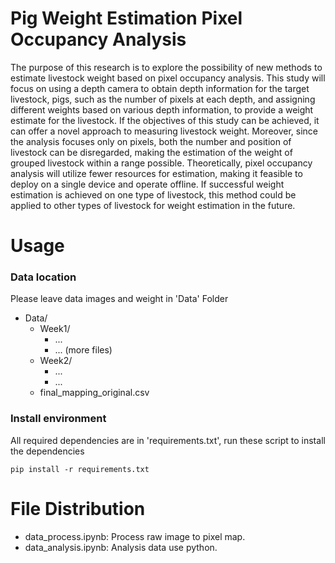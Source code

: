 # Pig Weight Estimation Pixel Occupancy Analysis
 The purpose of this research is to explore the possibility of new methods to estimate livestock weight based on pixel occupancy analysis. This study will focus on using a depth camera to obtain depth information for the target livestock, pigs, such as the number of pixels at each depth, and assigning different weights based on various depth information, to provide a weight estimate for the livestock. If the objectives of this study can be achieved, it can offer a novel approach to measuring livestock weight. Moreover, since the analysis focuses only on pixels, both the number and position of livestock can be disregarded, making the estimation of the weight of grouped livestock within a range possible. Theoretically, pixel occupancy analysis will utilize fewer resources for estimation, making it feasible to deploy on a single device and operate offline. If successful weight estimation is achieved on one type of livestock, this method could be applied to other types of livestock for weight estimation in the future. 

# Usage
### Data location
Please leave data images and weight in 'Data' Folder  

- Data/
  - Week1/
    - ...
    - ... (more files)
  - Week2/
    - ...
    - ...
  - final_mapping_original.csv

### Install environment
All required dependencies are in 'requirements.txt', run these script to install the dependencies
```
pip install -r requirements.txt
```

# File Distribution
- data_process.ipynb: Process raw image to pixel map.
- data_analysis.ipynb: Analysis data use python.